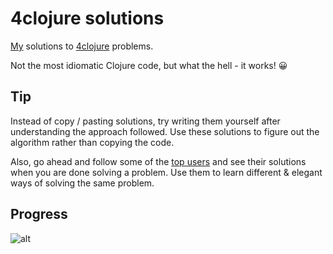 4clojure solutions
===

[My](http://www.4clojure.com/user/prakhar1989) solutions to [4clojure](http://www.4clojure.com) problems.

Not the most idiomatic Clojure code, but what the hell - it works! :grinning:

## Tip 
Instead of copy / pasting solutions, try writing them yourself after understanding the approach followed. Use these solutions to figure out the algorithm rather than copying the code. 

Also, go ahead and follow some of the [top users](https://www.4clojure.com/users) and see their solutions when you are done solving a problem. Use them to learn different & elegant ways of solving the same problem.

## Progress 

![alt](http://dummyimage.com/150/ffffff/63B132.gif&text=110)
